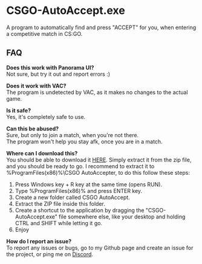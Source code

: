 # CSGO-AutoAccept.exe
A program to automatically find and press "ACCEPT" for you, when entering a competitive match in CS:GO.
<br>
## FAQ

**Does this work with Panorama UI?**
<br>
Not sure, but try it out and report errors :)

**Does it work with VAC?**
<br>
The program is undetected by VAC, as it makes no changes to the actual game.

**Is it safe?**
<br>
Yes, it's completely safe to use.

**Can this be abused?**
<br>
Sure, but only to join a match, when you're not there.
<br>
The program won't help you stay afk, once you are in a match.

**Where can I download this?**
<br>
You should be able to download it [HERE](https://download-directory.github.io/?url=https%3A%2F%2Fgithub.com%2FtsgsOFFICIAL%2FCSGO-AutoAccept.exe%2Ftree%2Fmain%2FCSGO-AutoAccept.exe%2Fbin%2FRelease%2Fnet6.0-windows%2Fpublish%2Fwin-x86).
Simply extract it from the zip file, and you should be ready to go.
I recommend to extract it to %ProgramFiles(x86)%\CSGO AutoAccepter, to do this follow these steps:
1. Press Windows key + R key at the same time (opens RUN).
2. Type %ProgramFiles(x86)% and press ENTER key.
3. Create a new folder called CSGO AutoAccept.
4. Extract the ZIP file inside this folder.
5. Create a shortcut to the application by dragging the "CSGO-AutoAccept.exe" file somewhere else, like your desktop and holding CTRL and SHIFT while letting it go.
6. Enjoy

**How do I report an issue?**
<br>
To report any issues or bugs, go to my Github page and create an issue for the project, or ping me on [Discord](https://discord.gg/Cddu5aJ).
